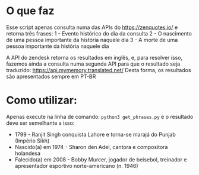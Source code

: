 # O que faz
Esse script apenas consulta numa das APIs do https://zenquotes.io/ e retorna três frases:
1 - Evento histórico do dia da consulta
2 - O nascimento de uma pessoa importante da história naquele dia
3 - A morte de uma pessoa importante da história naquele dia

A API do zendesk retorna os resultados em inglês, e, para resolver isso, fazemos ainda a consulta numa segunda API para que o resultado seja traduzido: https://api.mymemory.translated.net/
Desta forma, os resultados são apresentados sempre em PT-BR

# Como utilizar:
Apenas execute na linha de comando: `python3 get_phrases.py` e o resultado deve ser semelhante a isso:

- 1799 - Ranjit Singh conquista Lahore e torna-se marajá do Punjab (Império Sikh)
- Nascido(a) em 1974 - Sharon den Adel, cantora e compositora holandesa
- Falecido(a) em 2008 - Bobby Murcer, jogador de beisebol, treinador e apresentador esportivo norte-americano (n. 1946)

